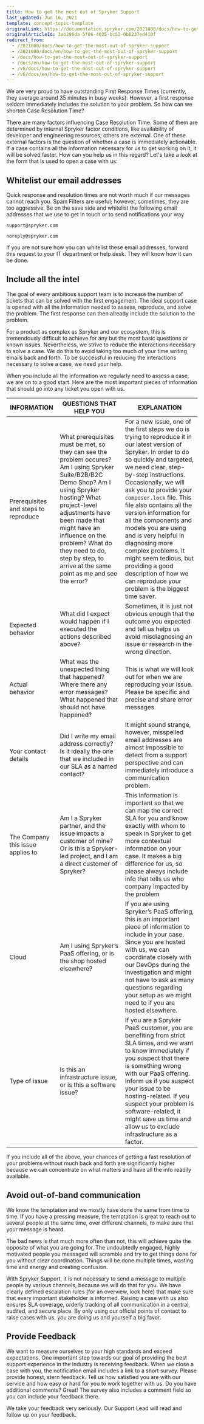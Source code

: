 ```yaml
---
title: How to get the most out of Spryker Support
last_updated: Jun 16, 2021
template: concept-topic-template
originalLink: https://documentation.spryker.com/2021080/docs/how-to-get-the-most-out-of-spryker-support
originalArticleId: 3ab286da-5f06-4035-bc52-0b0237ed410f
redirect_from:
  - /2021080/docs/how-to-get-the-most-out-of-spryker-support
  - /2021080/docs/en/how-to-get-the-most-out-of-spryker-support
  - /docs/how-to-get-the-most-out-of-spryker-support
  - /docs/en/how-to-get-the-most-out-of-spryker-support
  - /v6/docs/how-to-get-the-most-out-of-spryker-support
  - /v6/docs/en/how-to-get-the-most-out-of-spryker-support
---
```


We are very proud to have outstanding First Response Times (currently, they average around 35 minutes in busy weeks). However, a first response seldom immediately includes the solution to your problem. So how can we shorten Case Resolution Time?

There are many factors influencing Case Resolution Time. Some of them are determined by internal Spryker factor conditions, like availability of developer and engineering resources; others are external. One of these external factors is the question of whether a case is immediately actionable. If a case contains all the information necessary for us to get working on it, it will be solved faster. How can you help us in this regard? Let's take a look at the form that is used to open a case with us:

## Whitelist our email addresses

Quick response and resolution times are not worth much if our messages cannot reach you. Spam Filters are useful; however, sometimes, they are too aggressive. Be on the save side and whitelist the following email addresses that we use to get in touch or to send notifications your way

    support@spryker.com

    noreply@spryker.com

If you are not sure how you can whitelist these email addresses, forward this request to your IT department or help desk. They will know how it can be done.

<!--
![image.png](https://cdn.document360.io/9fafa0d5-d76f-40c5-8b02-ab9515d3e879/Images/Documentation/image%28136%29.png)

*Photo by [@Startup-Stock-Photos](https://www.pexels.com/@startup-stock-photos)*

-->

## Include all the intel

The goal of every ambitious support team is to increase the number of tickets that can be solved with the first engagement. The ideal support case is opened with all the information needed to assess, reproduce, and solve the problem. The first response can then already include the solution to the problem.

For a product as complex as Spryker and our ecosystem, this is tremendously difficult to achieve for any but the most basic questions or known issues. Nevertheless, we strive to reduce the interactions necessary to solve a case. We do this to avoid taking too much of your time writing emails back and forth. To be successful in reducing the interactions necessary to solve a case, we need your help.

When you include all the information we regularly need to assess a case, we are on to a good start. Here are the most important pieces of information that should go into any ticket you open with us.

| INFORMATION | QUESTIONS THAT HELP YOU | EXPLANATION |
| --- | --- | --- |
| Prerequisites and steps to reproduce | What prerequisites must be met, so they can see the problem occures? Am I using Spryker Suite/B2B/B2C Demo Shop? Am I using Spryker hosting? What project-level adjustments have been made that might have an influence on the problem? What do they need to do, step by step, to arrive at the same point as me and see the error? | For a new issue, one of the first steps we do is trying to reproduce it in our latest version of Spryker. In order to do so quickly and targeted, we need clear, step-by-step instructions. Occasionally, we will ask you to provide your `composer.lock` file. This file also contains all the version information for all the components and models you are using and is very helpful in diagnosing more complex problems. It might seem tedious, but providing a good description of how we can reproduce your problem is the biggest time saver.|
| Expected behavior | What did I expect would happen if I executed the actions described above? | Sometimes, it is just not obvious enough that the outcome you expected and tell us helps us avoid misdiagnosing an issue or research in the wrong direction.  |
| Actual behavior | What was the unexpected thing that happened? Where there any error messages? What happened that should not have happened? | This is what we will look out for when we are reproducing your issue. Please be specific and precise and share error messages. |
| Your contact details | Did I write my email address correctly? Is it ideally the one that we included in our SLA as a named contact? | It might sound strange, however, misspelled email addresses are almost impossible to detect from a support perspective and can immediately introduce a communication problem.  |
| The Company this issue applies to | Am I a Spryker partner, and the issue impacts a customer of mine? Or is this a Spryker-led project, and I am a direct customer of Spryker? | This information is important so that we can map the correct SLA for you and know exactly with whom to speak in Spryker to get more contextual information on your case. It makes a big difference for us, so please always include info that tells us who company impacted by the problem |
| Cloud | Am I using Spryker’s PaaS offering, or is the shop hosted elsewhere? | If you are using Spryker’s PaaS offering, this is an important piece of information to include in your case. Since you are hosted with us, we can coordinate closely with our DevOps during the investigation and might not have to ask as many questions regarding your setup as we might need to if you are hosted elsewhere. |
| Type of issue | Is this an infrastructure issue, or is this a software issue? | If you are a Spryker PaaS customer, you are benefiting from strict SLA times, and we want to know immediately if you suspect that there is something wrong with our PaaS offering. Inform us if you suspect your issue to be hosting-related. If you suspect your problem is software-related, it might save us time and allow us to exclude infrastructure as a factor. |

If you include all of the above, your chances of getting a fast resolution of your problems without much back and forth are significantly higher because we can concentrate on what matters and have all the info readily available.

## Avoid out-of-band communication

We know the temptation and we mostly have done the same from time to time. If you have a pressing measure, the temptation is great to reach out to several people at the same time, over different channels, to make sure that your message is heard.

The bad news is that much more often than not, this will achieve quite the opposite of what you are going for. The undoubtedly engaged, highly motivated people you messaged will scramble and try to get things done for you without clear coordination. Things will be done multiple times, wasting time and energy and creating confusion.

With Spryker Support, it is not necessary to send a message to multiple people by various channels, because we will do that for you. We have clearly defined escalation rules (for an overview, look here) that make sure that every important stakeholder is informed. Raising a case with us also ensures SLA coverage, orderly tracking of all communication in a central, audited, and secure place. By only using our official points of contact to raise cases with us, you are doing us and yourself a big favor.

## Provide Feedback
<!--
![image.png](https://cdn.document360.io/9fafa0d5-d76f-40c5-8b02-ab9515d3e879/Images/Documentation/image%28135%29.png)
*Photo by [athree23](https://pixabay.com/de/users/athree23-6195572/)*
-->
We want to measure ourselves to your high standards and exceed expectations. One important step towards our goal of providing the best support experience in the industry is receiving feedback. When we close a case with you, the notification email includes a link to a short survey. Please provide honest, stern feedback. Tell us how satisfied you are with our service and how easy or hard for you to work together with us. Do you have additional comments? Great! The survey also includes a comment field so you can include your feedback there.

We take your feedback very seriously. Our Support Lead will read and follow up on your feedback.
